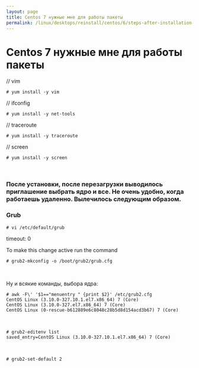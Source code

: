 ```yaml
---
layout: page
title: Centos 7 нужные мне для работы пакеты
permalink: /linux/desktops/reinstall/centos/6/steps-after-installation-centos-7x/
---
```


# Centos 7 нужные мне для работы пакеты


// vim

    # yum install -y vim


// ifconfig

    # yum install -y net-tools

// traceroute

    # yum install -y traceroute

// screen

    # yum install -y screen



<br/>

### После установки, после перезагрузки выводилось приглашение выбрать ядро и все. Не очень удобно, когда работаешь удаленно. Вылечилось следующим образом.


### Grub

    # vi /etc/default/grub

timeout: 0


To make this change active run the command

    # grub2-mkconfig -o /boot/grub2/grub.cfg


<br>

Ну и всякие команды, выбора ядра:

    # awk -F\' '$1=="menuentry " {print $2}' /etc/grub2.cfg
    CentOS Linux (3.10.0-327.10.1.el7.x86_64) 7 (Core)
    CentOS Linux (3.10.0-327.el7.x86_64) 7 (Core)
    CentOS Linux (0-rescue-b612889e6c8048c28b5d8d154acd3b67) 7 (Core)


<br/>

    # grub2-editenv list
    saved_entry=CentOS Linux (3.10.0-327.10.1.el7.x86_64) 7 (Core)

<br/>

    # grub2-set-default 2
